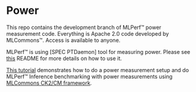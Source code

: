 # Power

This repo contains the development branch of MLPerf™ power measurement code. Everything is Apache 2.0 code developed by MLCommons™. Access is available to anyone.

MLPerf™ is using [SPEC PTDaemon] tool for measuring power. Please see [this](https://github.com/mlcommons/power-dev/tree/master/ptd_client_server) README for more details on how to use it. 

[This tutorial](https://github.com/mlcommons/ck/blob/master/docs/tutorials/mlperf-inference-power-measurement.md) demonstrates how to do a power measurement setup and do MLPerf™ Inference benchmarking with power measurements using [MLCommons CK2/CM framework](https://github.com/mlcommons/ck). 
